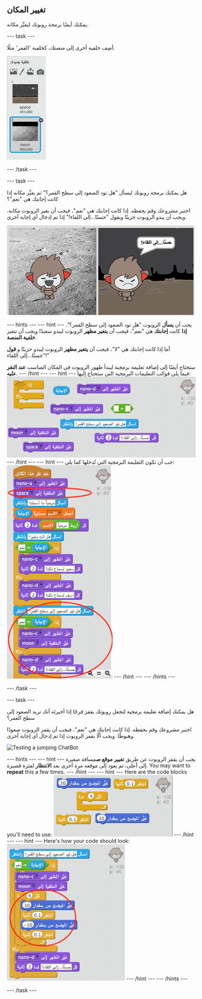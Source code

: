 ## تغيير المكان

يمكنك أيضًا برمجة روبوتك ليغيِّر مكانه.

\--- task \---

أضِف خلفية أخرى إلى منصتك، كخلفية 'القمر' مثلًا.

![Adding a 'moon' backdrop](images/chatbot-moon.png)

\--- /task \---

\--- task \---

هل يمكنك برمجة روبوتك ليسأل "هل تود الصعود إلى سطح القمر؟" ثم يغيِّر مكانه إذا كانت إجابتك هي "نعم"؟

اختبر مشروعك وقم بحفظه. إذا كانت إجابتك هي "نعم"، فيجب أن يغير الروبوت مكانه، ويجب أن يبدو الروبوت حزينًا ويقول "حسنًا...إلى اللقاء!" إذا تم إدخال أي إجابة أخرى.

![Testing a changing backdrop](images/chatbot-backdrop-test.png)

\--- hints \--- \--- hint \--- يجب أن **يسأل** الروبوت "هل تود الصعود إلى سطح القمر؟". **إذا** كانت **إجابتك** هي "نعم"، فيجب أن **يتغير مظهر** الروبوت ليبدو سعيدًا ويجب أن تتغير **خلفية المنصة**.

أما إذا كانت إجابتك هي "لا"، فيجب أن **يتغير مظهر** الروبوت ليبدو حزينًا و **قول** "حسنًا...إلى اللقاء!"

ستحتاج أيضًا إلى إضافة تعليمة برمجية ليبدأ ظهور الروبوت في المكان المناسب **عند النقر عليه**. \--- /hint \--- \--- hint \--- فيما يلي قوالب التعليمات البرمجية التي ستحتاج إليها: ![Blocks for changing the backdrop](images/chatbot-backdrop-blocks.png) \--- /hint \--- \--- hint \--- جب أن تكون التعليمة البرمجية التي تُدخلها كما يلي: ![Code for changing the backdrop](images/chatbot-backdrop-code.png) \--- /hint \--- \--- /hints \---

\--- /task \---

\--- task \---

هل يمكنك إضافة تعليمة برمجية لتجعل روبوتك يقفز فرحًا إذا أخبرتَه أنك تريد الصعود إلى سطح القمر؟

اختبر مشروعك وقم بحفظه. إذا كانت إجابتك هي "نعم"، فيجب أن يقفز الروبوت صعودًا وهبوطًا. ويجب ألّا يقفز الروبوت إذا تم إدخال أي إجابة أخرى.

![Testing a jumping ChatBot](images/chatbot-jump-test.png)

\--- hints \--- \--- hint \--- يجب أن يقفز الروبوت عن طريق **تغيير** **موقع ص**مسافة صغيرة إلى أعلى، ثم يعود إلى موقعه مرة أخرى بعد **الانتظار** لفترة قصيرة. You may want to **repeat** this a few times. \--- /hint \--- \--- hint \--- Here are the code blocks you'll need to use: ![Blocks for a jumping ChatBot](images/chatbot-jump-blocks.png) \--- /hint \--- \--- hint \--- Here's how your code should look: ![Code for a jumping ChatBot](images/chatbot-jump-code.png) \--- /hint \--- \--- /hints \---

\--- /task \---
